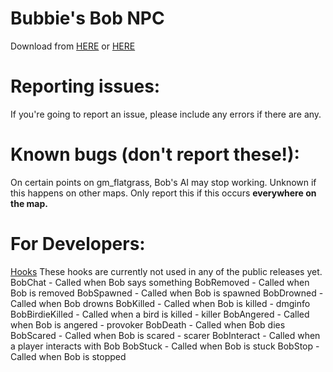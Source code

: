 # <b>Bubbie's Bob NPC</b>
Download from <a href="http://bubbie.ga/bob/">HERE</a> or <a href="http://steamcommunity.com/sharedfiles/filedetails/?id=705919581">HERE</a></b>
# Reporting issues:
If you're going to report an issue, please include any errors if there are any.
# Known bugs (don't report these!):
On certain points on gm_flatgrass, Bob's AI may stop working. Unknown if this happens on other maps.
Only report this if this occurs <b>everywhere on the map.</b>
# For Developers:
<u>Hooks</u>
These hooks are currently not used in any of the public releases yet.
BobChat - Called when Bob says something
BobRemoved - Called when Bob is removed
BobSpawned - Called when Bob is spawned
BobDrowned - Called when Bob drowns
BobKilled - Called when Bob is killed - dmginfo
BobBirdieKilled - Called when a bird is killed - killer
BobAngered - Called when Bob is angered - provoker
BobDeath - Called when Bob dies
BobScared - Called when Bob is scared - scarer
BobInteract - Called when a player interacts with Bob
BobStuck - Called when Bob is stuck
BobStop - Called when Bob is stopped
